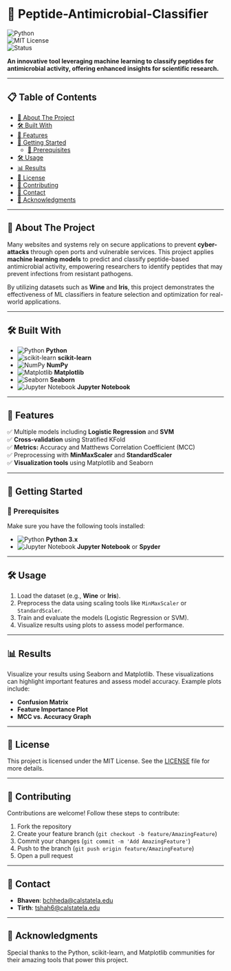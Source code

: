 # 🚀 Peptide-Antimicrobial-Classifier  

![Python](https://img.shields.io/badge/Python-3.x-blue?logo=python&logoColor=white)  
![MIT License](https://img.shields.io/badge/License-MIT-green.svg)  
![Status](https://img.shields.io/badge/Status-Active-brightgreen)  

**An innovative tool leveraging machine learning to classify peptides for antimicrobial activity, offering enhanced insights for scientific research.**  

---

## 📋 Table of Contents  
- [🧐 About The Project](#-about-the-project)  
- [🛠️ Built With](#-built-with)  
- [🌟 Features](#-features)  
- [🚀 Getting Started](#-getting-started)  
  - [🔧 Prerequisites](#-prerequisites)  
- [🛠️ Usage](#-usage)  
- [📊 Results](#-results)  
- [📜 License](#-license)  
- [🤝 Contributing](#-contributing)  
- [📧 Contact](#-contact)  
- [📌 Acknowledgments](#-acknowledgments)  

---

## 🧐 About The Project  

Many websites and systems rely on secure applications to prevent **cyber-attacks** through open ports and vulnerable services. This project applies **machine learning models** to predict and classify peptide-based antimicrobial activity, empowering researchers to identify peptides that may prevent infections from resistant pathogens.

By utilizing datasets such as **Wine** and **Iris**, this project demonstrates the effectiveness of ML classifiers in feature selection and optimization for real-world applications.

---

## 🛠️ Built With  
- ![Python](https://img.shields.io/badge/Python-3.x-blue?logo=python&logoColor=white) **Python**  
- ![scikit-learn](https://img.shields.io/badge/scikit--learn-orange?logo=scikitlearn&logoColor=white) **scikit-learn**  
- ![NumPy](https://img.shields.io/badge/NumPy-013243?logo=numpy&logoColor=white) **NumPy**  
- ![Matplotlib](https://img.shields.io/badge/Matplotlib-11557C?logo=plotly&logoColor=white) **Matplotlib**  
- ![Seaborn](https://img.shields.io/badge/Seaborn-3776AB?logo=python&logoColor=white) **Seaborn**  
- ![Jupyter Notebook](https://img.shields.io/badge/Jupyter-Notebook-orange?logo=jupyter&logoColor=white) **Jupyter Notebook**

---

## 🌟 Features  
✅ Multiple models including **Logistic Regression** and **SVM**  
✅ **Cross-validation** using Stratified KFold  
✅ **Metrics:** Accuracy and Matthews Correlation Coefficient (MCC)  
✅ Preprocessing with **MinMaxScaler** and **StandardScaler**  
✅ **Visualization tools** using Matplotlib and Seaborn  

---

## 🚀 Getting Started  

### 🔧 Prerequisites  
Make sure you have the following tools installed:  
- ![Python](https://img.shields.io/badge/Python-3.x-blue?logo=python&logoColor=white) **Python 3.x**  
- ![Jupyter Notebook](https://img.shields.io/badge/Jupyter-Notebook-orange?logo=jupyter&logoColor=white) **Jupyter Notebook** or **Spyder**  

---

## 🛠️ Usage  
1. Load the dataset (e.g., **Wine** or **Iris**).  
2. Preprocess the data using scaling tools like `MinMaxScaler` or `StandardScaler`.  
3. Train and evaluate the models (Logistic Regression or SVM).  
4. Visualize results using plots to assess model performance.

---

## 📊 Results  

Visualize your results using Seaborn and Matplotlib. These visualizations can highlight important features and assess model accuracy. Example plots include:

- **Confusion Matrix**  
- **Feature Importance Plot**  
- **MCC vs. Accuracy Graph**  

---

## 📜 License  

This project is licensed under the MIT License. See the [LICENSE](LICENSE) file for more details.

---

## 🤝 Contributing  

Contributions are welcome! Follow these steps to contribute:

1. Fork the repository  
2. Create your feature branch (`git checkout -b feature/AmazingFeature`)  
3. Commit your changes (`git commit -m 'Add AmazingFeature'`)  
4. Push to the branch (`git push origin feature/AmazingFeature`)  
5. Open a pull request  

---

## 📧 Contact  

- **Bhaven**: bchheda@calstatela.edu  
- **Tirth**: tshah6@calstatela.edu  

---

## 📌 Acknowledgments  

Special thanks to the Python, scikit-learn, and Matplotlib communities for their amazing tools that power this project.
